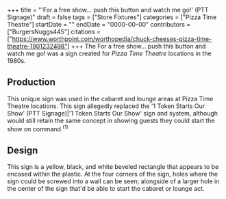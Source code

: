 +++
title = "'For a free show... push this button and watch me go!' (PTT Signage)"
draft = false
tags = ["Store Fixtures"]
categories = ["Pizza Time Theatre"]
startDate = ""
endDate = "0000-00-00"
contributors = ["BurgersNuggs445"]
citations = ["https://www.worthpoint.com/worthopedia/chuck-cheeses-pizza-time-theatre-1901232498"]
+++
The For a free show... push this button and watch me go! was a sign created for *Pizza Time Theatre* locations in the 1980s.

## Production

This unique sign was used in the cabaret and lounge areas at Pizza Time Theatre locations.
This sign allegedly replaced the '1 Token Starts Our Show' (PTT Signage)|'1 Token Starts Our Show' sign and system, although would still retain the same concept in showing guests they could start the show on command.<sup>(1)</sup>

## Design

This sign is a yellow, black, and white beveled rectangle that appears to be encased within the plastic. At the four corners of the sign, holes where the sign could be screwed into a wall can be seen; alongside of a larger hole in the center of the sign that'd be able to start the cabaret or lounge act.
